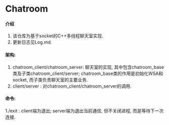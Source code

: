 # Chatroom

#### 介绍
1. 该仓库为基于socket的C++多线程聊天室实现.
2. 更新日志见Log.md.

#### 架构:
1. chatroom_client/chatroom_server: 聊天室的实现, 其中包含chatroom_base类及子类chatroom_client/server; chatroom_base类的作用是初始化WSA和socket, 而子类负责聊天室的主要业务.
2. client/server : 对chatroom_client/chatroom_server的调用.

#### 命令:
1./exit : client端为退出; server端为退出当前通信, 但不关闭进程, 而是等待下一次连接.


